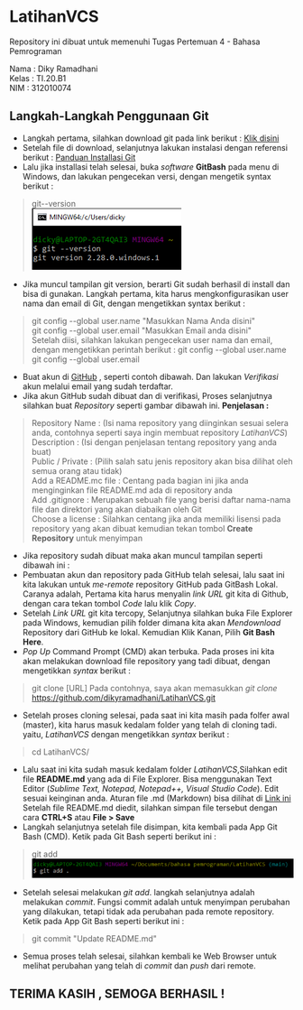# LatihanVCS
Repository ini dibuat untuk memenuhi Tugas Pertemuan 4 - Bahasa Pemrograman

Nama : Diky Ramadhani <br>
Kelas : TI.20.B1 <br>
NIM : 312010074 <br>

## Langkah-Langkah Penggunaan Git
* Langkah pertama, silahkan download git pada link berikut : [Klik disini](git-scm.com)
* Setelah file di download, selanjutnya lakukan instalasi dengan referensi berikut : [Panduan Installasi Git](https://git-scm.com/book/en/v2/Getting-Started-Installing-Git)
* Lalu jika installasi telah selesai, buka *software* **GitBash** pada menu di Windows, dan lakukan pengecekan versi,  dengan mengetik syntax berikut :
> git--version <br>
![gambar scm git](Gambar/git-version.PNG)
* Jika muncul tampilan git version, berarti Git sudah berhasil di install dan bisa di gunakan.
Langkah pertama, kita harus mengkonfigurasikan user nama dan email di Git, dengan mengetikkan syntax berikut :
> git config --global user.name "Masukkan Nama Anda disini" <br>
> git config --global user.email "Masukkan Email anda disini" <br>
Setelah diisi, silahkan lakukan pengecekan user nama dan email, dengan mengetikkan perintah berikut :
> git config --global user.name <br>
> git config --global user.email <br>
* Buat akun di [GitHub](github.com) , seperti contoh dibawah. Dan lakukan *Verifikasi* akun melalui email yang sudah terdaftar.
* Jika akun GitHub sudah dibuat dan di verifikasi, Proses selanjutnya silahkan buat *Repository* seperti gambar dibawah ini.
**Penjelasan :**
> Repository Name : (Isi nama repository yang diinginkan sesuai selera anda, contohnya seperti saya ingin membuat repository *LatihanVCS*) <br>
> Description : (Isi dengan penjelasan tentang repository yang anda buat) <br>
> Public / Private : (Pilih salah satu jenis repository akan bisa dilihat oleh semua orang atau tidak) <br>
> Add a README.mc file : Centang pada bagian ini jika anda menginginkan file README.md ada di repository anda <br>
> Add .gitignore : Merupakan sebuah file yang berisi daftar nama-nama file dan direktori yang akan diabaikan oleh Git <br>
> Choose a license : Silahkan centang jika anda memiliki lisensi pada repository yang akan dibuat kemudian tekan tombol **Create Repository** untuk menyimpan <br>
* Jika repository sudah dibuat maka akan muncul tampilan seperti dibawah ini :
* Pembuatan akun dan repository pada GitHub telah selesai, lalu saat ini kita lakukan untuk *me-remote* repository GitHub pada GitBash Lokal. Caranya adalah, Pertama kita harus menyalin *link URL* git kita di Github, dengan cara tekan tombol *Code* lalu klik *Copy*.
* Setelah *Link URL* git kita tercopy, Selanjutnya silahkan buka File Explorer pada Windows, kemudian pilih folder dimana kita akan *Mendownload* Repository dari GitHub ke lokal. Kemudian Klik Kanan, Pilih **Git Bash Here**.
* *Pop Up* Command Prompt (CMD) akan terbuka. Pada proses ini kita akan melakukan download file repository yang tadi dibuat, dengan mengetikkan *syntax* berikut :
> git clone [URL] Pada contohnya, saya akan memasukkan *git clone* <br>
> https://github.com/dikyramadhani/LatihanVCS.git <br>
* Setelah proses cloning selesai, pada saat ini kita masih pada folfer awal (master), kita harus masuk kedalam folder yang telah di cloning tadi. yaitu, *LatihanVCS* dengan mengetikkan *syntax* berikut :
> cd LatihanVCS/
* Lalu saat ini kita sudah masuk kedalam folder *LatihanVCS*,Silahkan edit file **README.md** yang ada di File Explorer. Bisa menggunakan Text Editor (*Sublime Text, Notepad, Notepad++, Visual Studio Code*). Edit sesuai keinginan anda.
Aturan file .md (Markdown) bisa dilihat di [Link ini](guides.github.com/features/mastering-markdown/)
Setelah file README.md diedit, silahkan simpan file tersebut dengan cara **CTRL+S** atau **File > Save**
* Langkah selanjutnya setelah file disimpan, kita kembali pada App Git Bash (CMD). Ketik pada Git Bash seperti berikut ini :
> git add <br>
![gambar scm git](Gambar/git-add.PNG)
* Setelah selesai melakukan *git add*. langkah selanjutnya adalah melakukan *commit*. Fungsi commit adalah untuk menyimpan perubahan yang dilakukan, tetapi tidak ada perubahan pada remote repository. Ketik pada App Git Bash seperti berikut ini :
> git commit "Update README.md"
* Semua proses telah selesai, silahkan kembali ke Web Browser untuk melihat perubahan yang telah di *commit* dan *push* dari remote.
## TERIMA KASIH , SEMOGA BERHASIL !

